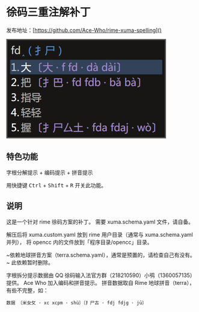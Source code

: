 # 徐码三重注解补丁

发布地址：[https://github.com/Ace-Who/rime-xuma-spelling]()

![效果图](demo.png)

## 特色功能

字根分解提示 + 编码提示 + 拼音提示

用快捷键 <kbd>Ctrl</kbd> + <kbd>Shift</kbd> + <kbd>R</kbd> 开关此功能。

## 说明

这是一个针对 rime 徐码方案的补丁。
需要 xuma.schema.yaml 文件，请自备。

解压后将 xuma.custom.yaml 放到 rime 用户目录（通常与 xuma.schema.yaml 并列），
将 opencc 内的文件放到「程序目录/opencc」目录。

~依赖地球拼音方案（terra.schema.yaml），通常是预置的，请检查自己有没有。~
此依赖暂时删除。

字根拆分提示数据由 QQ 徐码输入法官方群（218210590）小鸮（1360057135）提供。
Ace Who 加入编码和拼音提示。
拼音数据取自 Rime 地球拼音（terra），有些不完整，如：

```
数据 〔米女攵 · xc xcpm · shù〕〔扌尸古 · fdj fdjg · jū〕
```
